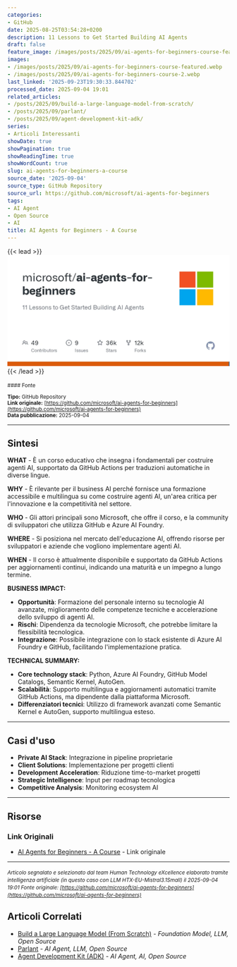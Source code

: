 ```yaml
---
categories:
- GitHub
date: 2025-08-25T03:54:28+0200
description: 11 Lessons to Get Started Building AI Agents
draft: false
feature_image: /images/posts/2025/09/ai-agents-for-beginners-course-featured.webp
images:
- /images/posts/2025/09/ai-agents-for-beginners-course-featured.webp
- /images/posts/2025/09/ai-agents-for-beginners-course-2.webp
last_linked: '2025-09-23T19:30:33.844702'
processed_date: 2025-09-04 19:01
related_articles:
- /posts/2025/09/build-a-large-language-model-from-scratch/
- /posts/2025/09/parlant/
- /posts/2025/09/agent-development-kit-adk/
series:
- Articoli Interessanti
showDate: true
showPagination: true
showReadingTime: true
showWordCount: true
slug: ai-agents-for-beginners-a-course
source_date: '2025-09-04'
source_type: GitHub Repository
source_url: https://github.com/microsoft/ai-agents-for-beginners
tags:
- AI Agent
- Open Source
- AI
title: AI Agents for Beginners - A Course
---
```


{{< lead >}}
![Featured image](/images/posts/2025/09/ai-agents-for-beginners-course-featured.webp)
{{< /lead >}}

<small>
#### Fonte

**Tipo:** GitHub Repository  
**Link originale:** [https://github.com/microsoft/ai-agents-for-beginners](https://github.com/microsoft/ai-agents-for-beginners)  
**Data pubblicazione:** 2025-09-04

</small>

---

## Sintesi

**WHAT** - È un corso educativo che insegna i fondamentali per costruire agenti AI, supportato da GitHub Actions per traduzioni automatiche in diverse lingue.

**WHY** - È rilevante per il business AI perché fornisce una formazione accessibile e multilingua su come costruire agenti AI, un'area critica per l'innovazione e la competitività nel settore.

**WHO** - Gli attori principali sono Microsoft, che offre il corso, e la community di sviluppatori che utilizza GitHub e Azure AI Foundry.

**WHERE** - Si posiziona nel mercato dell'educazione AI, offrendo risorse per sviluppatori e aziende che vogliono implementare agenti AI.

**WHEN** - Il corso è attualmente disponibile e supportato da GitHub Actions per aggiornamenti continui, indicando una maturità e un impegno a lungo termine.

**BUSINESS IMPACT:**
- **Opportunità**: Formazione del personale interno su tecnologie AI avanzate, miglioramento delle competenze tecniche e accelerazione dello sviluppo di agenti AI.
- **Rischi**: Dipendenza da tecnologie Microsoft, che potrebbe limitare la flessibilità tecnologica.
- **Integrazione**: Possibile integrazione con lo stack esistente di Azure AI Foundry e GitHub, facilitando l'implementazione pratica.

**TECHNICAL SUMMARY:**
- **Core technology stack**: Python, Azure AI Foundry, GitHub Model Catalogs, Semantic Kernel, AutoGen.
- **Scalabilità**: Supporto multilingua e aggiornamenti automatici tramite GitHub Actions, ma dipendente dalla piattaforma Microsoft.
- **Differenziatori tecnici**: Utilizzo di framework avanzati come Semantic Kernel e AutoGen, supporto multilingua esteso.

---

## Casi d'uso

- **Private AI Stack**: Integrazione in pipeline proprietarie
- **Client Solutions**: Implementazione per progetti clienti
- **Development Acceleration**: Riduzione time-to-market progetti
- **Strategic Intelligence**: Input per roadmap tecnologica
- **Competitive Analysis**: Monitoring ecosystem AI

---



## Risorse

### Link Originali
- [AI Agents for Beginners - A Course](https://github.com/microsoft/ai-agents-for-beginners) - Link originale


---

*<small>Articolo segnalato e selezionato dal team Human Technology eXcellence elaborato tramite intelligenza artificiale (in questo caso con LLM HTX-EU-Mistral3.1Small) il 2025-09-04 19:01
Fonte originale: [https://github.com/microsoft/ai-agents-for-beginners](https://github.com/microsoft/ai-agents-for-beginners)</small>*

## Articoli Correlati

- [Build a Large Language Model (From Scratch)](/posts/2025/09/build-a-large-language-model-from-scratch/) - *Foundation Model, LLM, Open Source*
- [Parlant](/posts/2025/09/parlant/) - *AI Agent, LLM, Open Source*
- [Agent Development Kit (ADK)](/posts/2025/09/agent-development-kit-adk/) - *AI Agent, AI, Open Source*